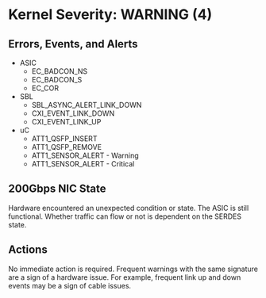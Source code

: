 # Kernel Severity: WARNING (4)

## Errors, Events, and Alerts

- ASIC
  - EC_BADCON_NS
  - EC_BADCON_S
  - EC_COR
- SBL
  - SBL_ASYNC_ALERT_LINK_DOWN
  - CXI_EVENT_LINK_DOWN
  - CXI_EVENT_LINK_UP
- uC
  - ATT1_QSFP_INSERT
  - ATT1_QSFP_REMOVE
  - ATT1_SENSOR_ALERT - Warning
  - ATT1_SENSOR_ALERT - Critical

## 200Gbps NIC State

Hardware encountered an unexpected condition or state. The ASIC is still functional. Whether traffic can flow or not is dependent on the SERDES state.

## Actions

No immediate action is required. Frequent warnings with the same signature are a sign of a hardware issue. For example, frequent link up and down events may be a sign of cable issues.
